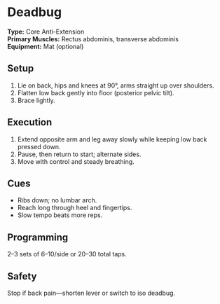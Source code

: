 # Deadbug

**Type:** Core Anti-Extension  
**Primary Muscles:** Rectus abdominis, transverse abdominis  
**Equipment:** Mat (optional)

## Setup
1. Lie on back, hips and knees at 90°, arms straight up over shoulders.  
2. Flatten low back gently into floor (posterior pelvic tilt).  
3. Brace lightly.

## Execution
1. Extend opposite arm and leg away slowly while keeping low back pressed down.  
2. Pause, then return to start; alternate sides.  
3. Move with control and steady breathing.

## Cues
- Ribs down; no lumbar arch.  
- Reach long through heel and fingertips.  
- Slow tempo beats more reps.

## Programming
2–3 sets of 6–10/side or 20–30 total taps.

## Safety
Stop if back pain—shorten lever or switch to iso deadbug.
